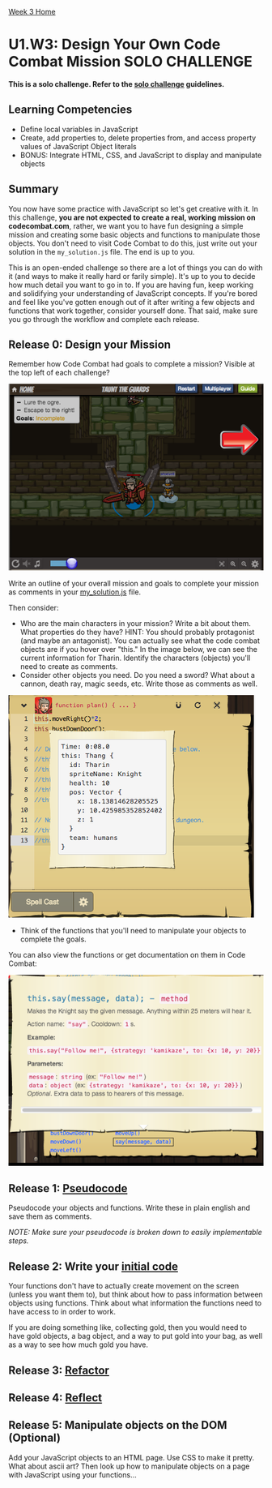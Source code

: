 [Week 3 Home](../)

# U1.W3: Design Your Own Code Combat Mission SOLO CHALLENGE

**This is a solo challenge. Refer to the [solo challenge](https://github.com/Devbootcamp/phase-0-handbook/blob/master/solo-challenges.md) guidelines.**

## Learning Competencies
- Define local variables in JavaScript
- Create, add properties to, delete properties from, and access property values of JavaScript Object literals
- BONUS: Integrate HTML, CSS, and JavaScript to display and manipulate objects


## Summary
You now have some practice with JavaScript so let's get creative with it. In this challenge, **you are not expected to create a real, working mission on codecombat.com**, rather, we want you to have fun designing a simple mission and creating some basic objects and functions to manipulate those objects. You don't need to visit Code Combat to do this, just write out your solution in the `my_solution.js` file. The end is up to you. 

This is an open-ended challenge so there are a lot of things you can do with it (and ways to make it really hard or farily simple). It's up to you to decide how much detail you want to go in to. If you are having fun, keep working and solidifying your understanding of JavaScript concepts. If you're bored and feel like you've gotten enough out of it after writing a few objects and functions that work together, consider yourself done. That said, make sure you go through the workflow and complete each release. 


## Release 0: Design your Mission

Remember how Code Combat had goals to complete a mission? Visible at the top left of each challenge?

![Mission goals](../imgs/cc-mission.png)

Write an outline of your overall mission and goals to complete your mission as comments in your [my_solution.js](my_solution.js) file. 

Then consider:
- Who are the main characters in your mission? Write a bit about them. What properties do they have? HINT: You should probably protagonist (and maybe an antagonist). You can actually see what the code combat objects are if you hover over "this." In the image below, we can see the current information for Tharin. Identify the characters (objects) you'll need to create as comments.
- Consider other objects you need. Do you need a sword? What about a cannon, death ray, magic seeds, etc. Write those as comments as well. 

![objects](../imgs/cc-objects.png)

- Think of the functions that you'll need to manipulate your objects to complete the goals. 

You can also view the functions or get documentation on them in Code Combat:

![functions](../imgs/cc-functions.png)

## Release 1: [Pseudocode](https://github.com/Devbootcamp/phase-0-handbook/blob/master/coding-references/pseudocode.md) 

Pseudocode your objects and functions. Write these in plain english and save them as comments. 

*NOTE: Make sure your pseudocode is broken down to easily implementable steps.*

## Release 2: Write your [initial code](https://github.com/Devbootcamp/phase-0-handbook/blob/master/coding-references/initial-solution.md)

Your functions don't have to actually create movement on the screen (unless you want them to), but think about how to pass information between objects using functions. Think about what information the functions need to have access to in order to work. 

If you are doing something like, collecting gold, then you would need to have gold objects, a bag object, and a way to put gold into your bag, as well as a way to see how much gold you have. 

## Release 3: [Refactor](https://github.com/Devbootcamp/phase-0-handbook/blob/master/coding-references/refactoring.md)

## Release 4: [Reflect](https://github.com/Devbootcamp/phase-0-handbook/blob/master/coding-references/reflection-guidelines.md)

## Release 5: Manipulate objects on the DOM (Optional)
Add your JavaScript objects to an HTML page. Use CSS to make it pretty. What about ascii art? Then look up how to manipulate objects on a page with JavaScript using your functions...
